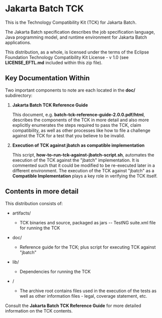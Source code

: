 # Jakarta Batch TCK 

This is the Technology Compatibility Kit (TCK) for Jakarta Batch.  

The Jakarta Batch specification describes the job specification language,
Java programming model, and runtime environment for Jakarta Batch applications.

This distribution, as a whole, is licensed under the terms of the Eclipse Foundation Technology Compatibility Kit License - v 1.0 (see **LICENSE_EFTL.md** included within this zip file).

## Key Documentation Within

Two important components to note are each located in the **doc/** subdirectory: 

1. **Jakarta Batch TCK Reference Guide**

    This document, e.g. **batch-tck-reference-guide-2.0.0.pdf/html**, describes the components of the TCK in more detail and also more explicitly enumerates the steps required to pass the TCK, claim compatibility, as well as other processes like how to file a challenge against the TCK for a test that you believe to be invalid.

2.  **Execution of TCK against jbatch as compatible implementation**

    This script, **how-to-run-tck-against-jbatch-script.sh**, automates the execution of the TCK against the "jbatch" implementation.  It is commented such that it could be modified to be re-executed later in a different environment.  The execution of the TCK against "jbatch" as a **Compatible Implementation** plays a key role in verifying the TCK itself.

## Contents in more detail

This distribution consists of:

* artifacts/

  * TCK binaries and source, packaged as jars
   -- TestNG suite.xml file for running the TCK

* doc/

  * Reference guide for the TCK; plus script for executing TCK against "jbatch" 

* lib/

  * Dependencies for running the TCK

* /  

  * The archive root contains files used in the execution of the tests as well as other information files - legal, coverage statement, etc.

Consult the **Jakarta Batch TCK Reference Guide** for more detailed information on the TCK contents.
